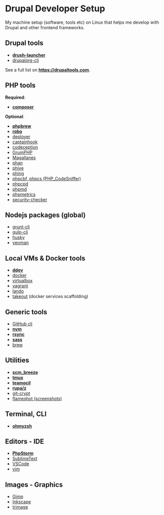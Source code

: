 # Drupal Developer Setup

My machine setup (software, tools etc) on Linux that helps me develop with Drupal and other frontend frameworks.

## Drupal tools

- [**drush-launcher**](https://github.com/drush-ops/drush-launcher)
- [drupalorg-cli](https://github.com/mglaman/drupalorg-cli)

See a full list on **https://drupaltools.com**.

## PHP tools

**Required**:

- [**composer**](https://getcomposer.org)

**Optional**:

- [**phpbrew**](https://github.com/phpbrew/phpbrew)
- [**robo**](https://robo.li)
- [deployer](https://deployer.org)
- [captainhook](https://github.com/captainhookphp/captainhook)
- [codeception](https://github.com/codeception/codeception)
- [GrumPHP](https://github.com/phpro/grumphp)
- [Magallanes](https://github.com/andres-montanez/Magallanes)
- [phan](https://github.com/phan/phan)
- [phive](https://github.com/phar-io/phive)
- [phing](https://www.phing.info)
- [phpcbf, phpcs (PHP_CodeSniffer)](https://github.com/squizlabs/PHP_CodeSniffer)
- [phpcpd](https://github.com/sebastianbergmann/phpcpd)
- [phpmd](https://phpmd.org)
- [phpmetrics](https://github.com/phpmetrics/PhpMetrics)
- [security-checker](https://github.com/enlightn/security-checker)

## Nodejs packages (global)

- [grunt-cli](https://gruntjs.com)
- [gulp-cli](https://gulpjs.com)
- [husky](https://github.com/typicode/husky)
- [yeoman](https://yeoman.io)

## Local VMs & Docker tools

- [**ddev**](https://ddev.readthedocs.io)
- [docker](https://docs.docker.com)
- [virtualbox](https://www.virtualbox.org)
- [vagrant](https://www.vagrantup.com)
- [lando](https://docs.lando.dev)
- [takeout](https://github.com/tighten/takeout) (docker services scaffolding)

## Generic tools

- [GitHub cli](https://cli.github.com/)
- [**nvm**](https://github.com/nvm-sh/nvm)
- [**rsync**](https://rsync.samba.org)
- [**sass**](https://sass-lang.com)
- [brew](https://brew.sh)

## Utilities

- [**scm_breeze**](https://github.com/scmbreeze/scm_breeze)
- [**tmux**](https://github.com/tmux/tmux)
- [**teamocil**](https://github.com/remi/teamocil)
- [**rupa/z**](https://github.com/rupa/z)
- [git-crypt](https://github.com/AGWA/git-crypt)
- [flameshot (screenshots)](https://flameshot.org)

## Terminal, CLI

- [**ohmyzsh**](https://ohmyz.sh)

## Editors - IDE

- [**PhpStorm**](https://www.jetbrains.com/phpstorm)
- [SublimeText](https://www.sublimetext.com)
- [VSCode](https://code.visualstudio.com)
- [vim](https://www.vim.org)

## Images - Graphics

- [Gimp](https://www.gimp.org)
- [Inkscape](https://inkscape.org)
- [trimage](https://trimage.org)
